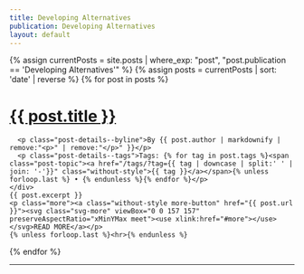 ```yaml
---
title: Developing Alternatives
publication: Developing Alternatives
layout: default
---
```

<div class="home grid">
  {% assign currentPosts = site.posts | where_exp: "post", "post.publication == 'Developing Alternatives'" %}
  {% assign posts = currentPosts | sort: 'date' | reverse %}
  {% for post in posts %}
  <div class="post grid-item {% for tag in post.tags %}{{ tag | slugify }} {% endfor %}">
    <a href="{{ post.url }}" class="no-style"><h1 class="post-title">{{ post.title }}</h1></a>
    <div class="post-details">
      <!-- <p class="post-details--date">{{ post.date | date: "%b %-d, %Y" }}</p>
      <p class="post-details--byline">{% if post.author %}By <a href="#" class="without-style">{{ post.author }}</a>{% endif %}</p> -->

      <p class="post-details--byline">By {{ post.author | markdownify | remove:"<p>" | remove:"</p>" }}</p>
      <p class="post-details--tags">Tags: {% for tag in post.tags %}<span class="post-topic"><a href="/tags/?tag={{ tag | downcase | split:' ' | join: '-'}}" class="without-style">{{ tag }}</a></span>{% unless forloop.last %} • {% endunless %}{% endfor %}</p>
    </div>
    {{ post.excerpt }}
    <p class="more"><a class="without-style more-button" href="{{ post.url }}"><svg class="svg-more" viewBox="0 0 157 157" preserveAspectRatio="xMinYMax meet"><use xlink:href="#more"></use></svg>READ MORE</a></p>
    {% unless forloop.last %}<hr>{% endunless %}
  </div>
  {% endfor %}
  <hr>
</div>

<script>
  $(window).load(function () {
  $('.grid').isotope({
    // options
    itemSelector: '.grid-item',
    layoutMode: 'vertical'
  });
  // init Isotope
  var $grid = $('.grid').isotope({
    // options
  });
  // filter items on button click
  $('.filter-button-group').on('click', 'button', function () {
    var filterValue = $(this).attr('data-filter');
    $grid.isotope({ filter: filterValue });
  });
  // change is-checked class on buttons
  $('.filter-button-group').each(function (i, buttonGroup) {
    var $buttonGroup = $(buttonGroup);
    $buttonGroup.on('click', 'button', function () {
      $buttonGroup.find('.is-checked').removeClass('is-checked');
      $(this).addClass('is-checked');
    });
  });
})
</script>